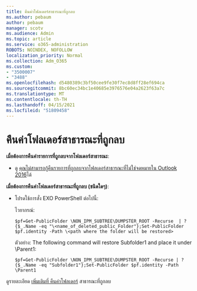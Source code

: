 ```yaml
---
title: คืนค่าโฟลเดอร์สาธารณะที่ถูกลบ
ms.author: pebaum
author: pebaum
manager: scotv
ms.audience: Admin
ms.topic: article
ms.service: o365-administration
ROBOTS: NOINDEX, NOFOLLOW
localization_priority: Normal
ms.collection: Adm_O365
ms.custom:
- "3500007"
- "3488"
ms.openlocfilehash: d5480389c3bf50cee9fe30f7ec8d8ff28ef694ca
ms.sourcegitcommit: 8bc60ec34bc1e40685e3976576e04a2623f63a7c
ms.translationtype: MT
ms.contentlocale: th-TH
ms.lasthandoff: 04/15/2021
ms.locfileid: "51809458"
---
```

# <a name="restore-a-deleted-public-folder"></a>คืนค่าโฟลเดอร์สาธารณะที่ถูกลบ

**เมื่อต้องการคืนค่ารายการที่ถูกลบจากโฟลเดอร์สาธารณะ**:

- ดู [คุณไม่สามารถกู้คืนรายการที่ถูกลบจากโฟลเดอร์สาธารณะที่ไม่ใช่จดหมายใน Outlook 2016](https://aka.ms/pfrec)ได้
 
**เมื่อต้องการคืนค่าโฟลเดอร์สาธารณะที่ถูกลบ (ชนิดใดๆ)**: 

- โปรดใช้การสั่ง EXO PowerShell ต่อไปนี้:

    ไวยากรณ์:

     `$pf=Get-PublicFolder \NON_IPM_SUBTREE\DUMPSTER_ROOT -Recurse  | ?{$_.Name -eq "\<name_of_deleted_public_Folder"};Set-PublicFolder $pf.identity -Path \<path where the folder will be restored>`

    ตัวอย่าง: The following command will restore Subfolder1 and place it under \Parent1:

    `$pf=Get-PublicFolder \NON_IPM_SUBTREE\DUMPSTER_ROOT -Recurse | ?{$_.Name -eq "Subfolder1"};Set-PublicFolder $pf.identity -Path \Parent1`

ดูรายละเอียด [เพิ่มเติมที่ คืนค่าโฟลเดอร์](https://docs.microsoft.com/exchange/collaboration-exo/public-folders/restore-deleted-public-folder) สาธารณะที่ถูกลบ
